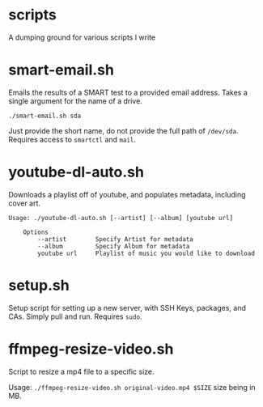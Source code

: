 # scripts
A dumping ground for various scripts I write

# smart-email.sh
Emails the results of a SMART test to a provided email address.
Takes a single argument for the name of a drive.
```
./smart-email.sh sda
```
Just provide the short name, do not provide the full path of ``/dev/sda``.
Requires access to ``smartctl`` and ``mail``.

# youtube-dl-auto.sh
Downloads a playlist off of youtube, and populates metadata, including cover art.
```
Usage: ./youtube-dl-auto.sh [--artist] [--album] [youtube url]

    Options
        --artist        Specify Artist for metadata
        --album         Specify Album for metadata
        youtube url     Playlist of music you would like to download
```

# setup.sh
Setup script for setting up a new server, with SSH Keys, packages, and CAs.
Simply pull and run.
Requires ``sudo``.

# ffmpeg-resize-video.sh
Script to resize a mp4 file to a specific size.

Usage: ``./ffmpeg-resize-video.sh original-video.mp4 $SIZE`` size being in MB.